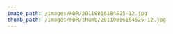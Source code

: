 ```yaml
---
image_path: /images/HDR/20110816184525-12.jpg
thumb_path: /images/HDR/thumb/20110816184525-12.jpg
---
```

